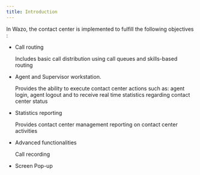 ```yaml
---
title: Introduction
---
```


In Wazo, the contact center is implemented to fulfill the following
objectives :

-   Call routing

    Includes basic call distribution using call queues and skills-based
    routing

-   Agent and Supervisor workstation.

    Provides the ability to execute contact center actions such as:
    agent login, agent logout and to receive real time statistics
    regarding contact center status

-   Statistics reporting

    Provides contact center management reporting on contact center
    activities

-   Advanced functionalities

    Call recording

-   Screen Pop-up